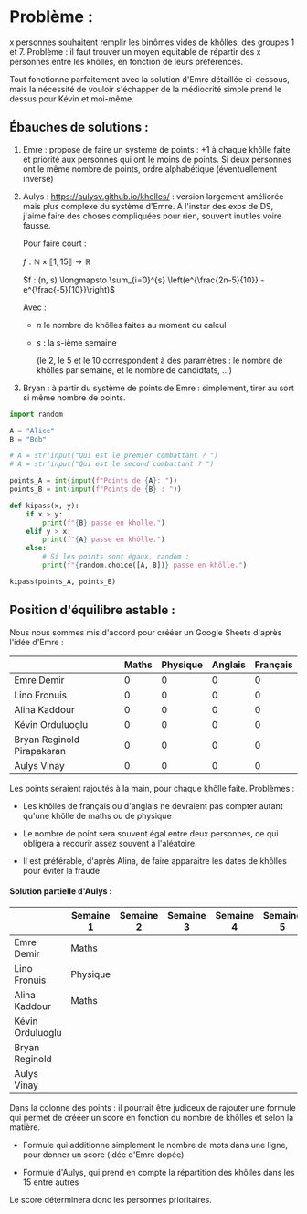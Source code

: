# Problème :

x personnes souhaitent remplir les binômes vides de khôlles, des groupes 1 et 7. Problème : il faut trouver un moyen équitable de répartir des x personnes entre les khôlles, en fonction de leurs préférences.

Tout fonctionne parfaitement avec la solution d'Emre détaillée ci-dessous, mais la nécessité de vouloir s'échapper de la médiocrité simple prend le dessus pour Kévin et moi-même.

## Ébauches de solutions :

1) Emre : propose de faire un système de points : +1 à chaque khôlle faite, et priorité aux personnes qui ont le moins de points. Si deux personnes ont le même nombre de points, ordre alphabétique (éventuellement inversé)

2) Aulys : https://aulysv.github.io/kholles/ : version largement améliorée mais plus complexe du système d'Emre. A l'instar des exos de DS, j'aime faire des choses compliquées pour rien, souvent inutiles voire fausse.
   
   Pour faire court : 
   
   $f : \mathbb{N} \times \llbracket 1, 15 \rrbracket \longrightarrow \mathbb{R}$
   
    $f : (n, s) \longmapsto \sum_{i=0}^{s} \left(e^{\frac{2n-5}{10}} - e^{\frac{-5}{10}}\right)$
   
    Avec : 
   
   - $n$ le nombre de khôlles faites au moment du calcul
   
   - $s$ : la s-ième semaine
     
     (le 2, le 5 et le 10 correspondent à des paramètres : le nombre de khôlles par semaine, et le nombre de candidtats, ...)

3) Bryan : à partir du système de points de Emre : simplement, tirer au sort si même nombre de points. 

```python
import random

A = "Alice"
B = "Bob"

# A = str(input("Qui est le premier combattant ? ")
# A = str(input("Qui est le second combattant ? ")

points_A = int(input(f"Points de {A}: "))
points_B = int(input(f"Points de {B} : "))

def kipass(x, y):
    if x > y:
        print(f"{B} passe en kholle.")
    elif y > x:
        print(f"{A} passe en khôlle.")
    else:
        # Si les points sont égaux, random :
        print(f"{random.choice([A, B])} passe en khôlle.")

kipass(points_A, points_B)
```

## Position d'équilibre astable :

Nous nous sommes mis d'accord pour crééer un Google Sheets d'après l'idée d'Emre : 

|                            | Maths | Physique | Anglais | Français |
| -------------------------- | ----- | -------- | ------- | -------- |
| Emre Demir                 | 0     | 0        | 0       | 0        |
| Lino Fronuis               | 0     | 0        | 0       | 0        |
| Alina Kaddour              | 0     | 0        | 0       | 0        |
| Kévin Orduluoglu           | 0     | 0        | 0       | 0        |
| Bryan Reginold Pirapakaran | 0     | 0        | 0       | 0        |
| Aulys Vinay                | 0     | 0        | 0       | 0        |

Les points seraient rajoutés à la main, pour chaque khôlle faite. 
Problèmes : 

- Les khôlles de français ou d'anglais ne devraient pas compter autant qu'une khôlle de maths ou de physique

- Le nombre de point sera souvent égal entre deux personnes, ce qui obligera à recourir assez souvent à l'aléatoire.

- Il est préférable, d'après Alina, de faire apparaitre les dates de khôlles pour éviter la fraude.

#### Solution partielle d'Aulys :

|                  | Semaine 1 | Semaine 2 | Semaine 3 | Semaine 4 | Semaine 5 | Semaine 6 | Semaine 7 | Semaine 8 | Semaine 9 | Semaine 10 | Semaine 11 | Semaine 12 | Semaine 13 | Semaine 14 | Semaine 15 | Points |
| ---------------- | --------- | --------- | --------- | --------- | --------- | --------- | --------- | --------- | --------- | ---------- | ---------- | ---------- | ---------- | ---------- | ---------- | ------ |
| Emre Demir       | Maths     | <br>      | <br>      | <br>      | <br>      | <br>      | <br>      | <br>      | <br>      | <br>       | <br>       | <br>       | <br>       | <br>       | <br>       | x      |
| Lino Fronuis     | Physique  | <br>      | <br>      | <br>      | <br>      | <br>      | <br>      | <br>      | <br>      | <br>       | <br>       | <br>       | <br>       | <br>       | <br>       | x      |
| Alina Kaddour    | Maths     | <br>      | <br>      | <br>      | <br>      | <br>      | <br>      | <br>      | <br>      | <br>       | <br>       | <br>       | <br>       | <br>       | <br>       | x      |
| Kévin Orduluoglu | <br>      | <br>      | <br>      | <br>      | <br>      | <br>      | <br>      | <br>      | <br>      | <br>       | <br>       | <br>       | <br>       | <br>       | <br>       | x      |
| Bryan Reginold   | <br>      | <br>      | <br>      | <br>      | <br>      | <br>      | <br>      | <br>      | <br>      | <br>       | <br>       | <br>       | <br>       | <br>       | <br>       | x      |
| Aulys Vinay      | <br>      | <br>      | <br>      | <br>      | <br>      | <br>      | <br>      | <br>      | <br>      | <br>       | <br>       | <br>       | <br>       | <br>       | <br>       | x      |

Dans la colonne des points : il pourrait être judiceux de rajouter une formule qui permet de crééer un score en fonction du nombre de khôlles et selon la matière. 

- Formule qui additionne simplement le nombre de mots dans une ligne, pour donner un score (idée d'Emre dopée)

- Formule d'Aulys, qui prend en compte la répartition des khôlles dans les 15 entre autres

Le score déterminera donc les personnes prioritaires.
